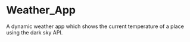 # Weather_App
A dynamic weather app which shows the current temperature of a place using the dark sky API. 
